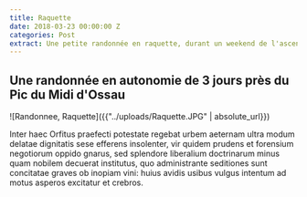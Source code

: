 ```yaml
---
title: Raquette
date: 2018-03-23 00:00:00 Z
categories: Post
extract: Une petite randonnée en raquette, durant un weekend de l'ascension avec bivouac.
---
```


<h2>Une randonnée en autonomie de 3 jours près du Pic du Midi d'Ossau</h2>

![Randonnee, Raquette]({{"../uploads/Raquette.JPG" | absolute_url}})
<br>

<p>Inter haec Orfitus praefecti potestate regebat urbem aeternam ultra modum delatae dignitatis sese efferens insolenter, vir quidem prudens et forensium negotiorum oppido gnarus, sed splendore liberalium doctrinarum minus quam nobilem decuerat institutus, quo administrante seditiones sunt concitatae graves ob inopiam vini: huius avidis usibus vulgus intentum ad motus asperos excitatur et crebros.</p>

